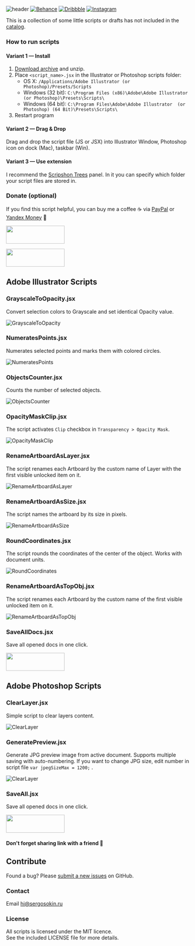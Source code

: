 ![header](img/header.png)
[![Behance](https://img.shields.io/badge/Behance-%40creold-0055FF.svg)](https://behance.net/creold) [![Dribbble](https://img.shields.io/badge/Dribbble-%40creold-DF3A7A.svg)](https://dribbble.com/creold) [![Instagram](https://img.shields.io/badge/Instagram-%40serg_osokin-8034B2.svg)](https://www.instagram.com/serg_osokin/)

This is a collection of some little scripts or drafts has not included in the [catalog].

[catalog]: https://github.com/creold/illustrator-scripts

### How to run scripts

#### Variant 1 — Install 

1. [Download archive] and unzip.
2. Place `<script_name>.jsx` in the Illustrator or Photoshop scripts folder:
	- OS X: `/Applications/Adobe Illustrator (or Photoshop)/Presets/Scripts`
	- Windows (32 bit): `C:\Program Files (x86)\Adobe\Adobe Illustrator (or Photoshop)\Presets\Scripts\`
	- Windows (64 bit): `C:\Program Files\Adobe\Adobe Illustrator  (or Photoshop) (64 Bit)\Presets\Scripts\`
3. Restart program

[Download archive]: https://github.com/creold/adobe-scripts/archive/master.zip 

#### Variant 2 — Drag & Drop
Drag and drop the script file (JS or JSX) into Illustrator Window, Photoshop icon on dock (Mac), taskbar (Win).

#### Variant 3 — Use extension
I recommend the [Scripshon Trees] panel. In it you can specify which folder your script files are stored in.

[Scripshon Trees]: https://exchange.adobe.com/creativecloud.details.15873.scripshon-trees.html

### Donate (optional)
If you find this script helpful, you can buy me a coffee ☕️ via [PayPal] or [Yandex Money] 🙂  

[PayPal]: https://paypal.me/osokin/2usd
[Yandex Money]: https://money.yandex.ru/to/410011149615582
<a href="https://paypal.me/osokin/3usd">
  <img width="160" height="49" src="img/paypal_badge.gif" >
</a>  

<a href="https://money.yandex.ru/to/410011149615582">
  <img width="160" height="49" src="img/yandex_badge.gif" >
</a>

## Adobe Illustrator Scripts

### GrayscaleToOpacity.jsx
Convert selection colors to Grayscale and set identical Opacity value.

![GrayscaleToOpacity](ai/GrayscaleToOpacity.gif) 

### NumeratesPoints.jsx
Numerates selected points and marks them with colored circles.

![NumeratesPoints](ai/NumeratesPoints.gif) 

### ObjectsCounter.jsx
Counts the number of selected objects.

![ObjectsCounter](ai/ObjectsCounter.gif)  

### OpacityMaskClip.jsx
The script activates `Clip` checkbox in `Transparency > Opacity Mask`.

![OpacityMaskClip](ai/OpacityMaskClip.gif)  

### RenameArtboardAsLayer.jsx
The script renames each Artboard by the custom name of Layer with the first visible unlocked item on it.

![RenameArtboardAsLayer](ai/RenameArtboardAsLayer.gif)  

### RenameArtboardAsSize.jsx
The script names the artboard by its size in pixels.

![RenameArtboardAsSize](ai/RenameArtboardAsSize.gif)  

### RoundCoordinates.jsx
The script rounds the coordinates of the center of the object. Works with document units.

![RoundCoordinates](ai/RoundCoordinates.gif)  

### RenameArtboardAsTopObj.jsx
The script renames each Artboard by the custom name of the first visible unlocked item on it.

![RenameArtboardAsTopObj](ai/RenameArtboardAsTopObj.gif)  

### SaveAllDocs.jsx
Save all opened docs in one click.

<a href="https://downgit.github.io/#/home?url=https://github.com/creold/adobe-scripts/tree/master/ai">
  <img width="160" height="49" src="img/download.png">
</a>  

## Adobe Photoshop Scripts

### ClearLayer.jsx
Simple script to clear layers content.

![ClearLayer](ps/ClearLayer.gif) 

### GeneratePreview.jsx
Generate JPG preview image from active document. Supports multiple saving with auto-numbering. If you want to change JPG size, edit number in script file `var jpegSizeMax = 1200;` .

![ClearLayer](ps/GeneratePreview.gif) 

### SaveAll.jsx
Save all opened docs in one click.

<a href="https://downgit.github.io/#/home?url=https://github.com/creold/adobe-scripts/tree/master/ps">
  <img width="160" height="49" src="img/download.png">
</a> 

#### Don't forget sharing link with a friend 🙂 


## Contribute

Found a bug? Please [submit a new issues](https://github.com/creold/adobe-scripts/issues) on GitHub.

### Contact
Email <hi@sergosokin.ru>  

### License

All scripts is licensed under the MIT licence.  
See the included LICENSE file for more details.